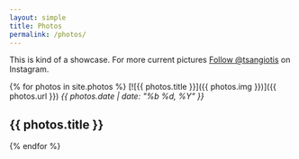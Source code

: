 ```yaml
---
layout: simple
title: Photos
permalink: /photos/
---
```


This is kind of a showcase. For more current pictures [Follow @tsangiotis](https://instagram.com/tsangiotis) on Instagram.

{% for photos in site.photos %}
[![{{ photos.title }}]({{ photos.img }})]({{ photos.url }})
_{{ photos.date | date: "%b %d, %Y" }}_

## {{ photos.title }}

{% endfor %}
